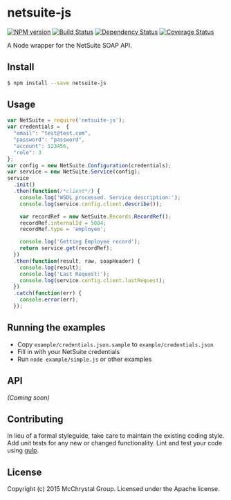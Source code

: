 # netsuite-js 
[![NPM version][npm-image]][npm-url] [![Build Status][travis-image]][travis-url] [![Dependency Status][daviddm-url]][daviddm-image] [![Coverage Status][coveralls-image]][coveralls-url]

A Node wrapper for the NetSuite SOAP API.


## Install

```bash
$ npm install --save netsuite-js
```


## Usage

```javascript
var NetSuite = require('netsuite-js');
var credentials =  {
  "email": "test@test.com",
  "password": "password",
  "account": 123456,
  "role": 3
};
var config = new NetSuite.Configuration(credentials);
var service = new NetSuite.Service(config);
service
  .init()
  .then(function(/*client*/) {
    console.log('WSDL processed. Service description:');
    console.log(service.config.client.describe());

    var recordRef = new NetSuite.Records.RecordRef();
    recordRef.internalId = 5084;
    recordRef.type = 'employee';

    console.log('Getting Employee record');
    return service.get(recordRef);
  })
  .then(function(result, raw, soapHeader) {
    console.log(result);
    console.log('Last Request:');
    console.log(service.config.client.lastRequest);
  })
  .catch(function(err) {
    console.error(err);
  });
```

## Running the examples

* Copy `example/credentials.json.sample` to `example/credentials.json`
* Fill in with your NetSuite credentials
* Run `node example/simple.js` or other examples

## API

_(Coming soon)_


## Contributing

In lieu of a formal styleguide, take care to maintain the existing coding style. Add unit tests for any new or changed functionality. Lint and test your code using [gulp](http://gulpjs.com/).


## License

Copyright (c) 2015 McChrystal Group. Licensed under the Apache license.



[npm-url]: https://npmjs.org/package/netsuite-js
[npm-image]: https://badge.fury.io/js/netsuite-js.svg
[travis-url]: https://travis-ci.org/CrossLead/netsuite-js
[travis-image]: https://travis-ci.org/CrossLead/netsuite-js.svg?branch=master
[daviddm-url]: https://david-dm.org/CrossLead/netsuite-js.svg?theme=shields.io
[daviddm-image]: https://david-dm.org/CrossLead/netsuite-js
[coveralls-url]: https://coveralls.io/r/CrossLead/netsuite-js
[coveralls-image]: https://coveralls.io/repos/CrossLead/netsuite-js/badge.png
